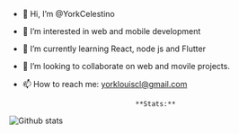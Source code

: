 - 👋 Hi, I’m @YorkCelestino
- 👀 I’m interested in web and mobile development
- 🌱 I’m currently learning React, node js and Flutter 
- 💞️ I’m looking to collaborate on web and movile projects.
- 📫 How to reach me: yorklouiscl@gmail.com

                                  **Stats:**

![Github stats](https://github-readme-stats.vercel.app/api?username=YorkCelestino&theme=highcontrast&show_icons=true&count_private=true)

<!---
YorkCelestino/YorkCelestino is a ✨ special ✨ repository because its `README.md` (this file) appears on your GitHub profile.
You can click the Preview link to take a look at your changes.
--->
